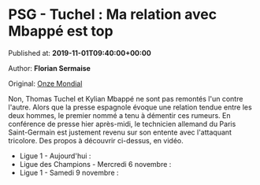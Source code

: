 
# PSG - Tuchel : Ma relation avec Mbappé est top

Published at: **2019-11-01T09:40:00+00:00**

Author: **Florian Sermaise**

Original: [Onze Mondial](http://www.onzemondial.com/psg-tuchel-ma-relation-avec-mbapp-est-top-201378)

Non, Thomas Tuchel et Kylian Mbappé ne sont pas remontés l'un contre l'autre. Alors que la presse espagnole évoque une relation tendue entre les deux hommes, le premier nommé a tenu à démentir ces rumeurs. En conférence de presse hier après-midi, le technicien allemand du Paris Saint-Germain est justement revenu sur son entente avec l'attaquant tricolore. Des propos à découvrir ci-dessus, en vidéo.
- Ligue 1 - Aujourd'hui :
- Ligue des Champions - Mercredi 6 novembre :
- Ligue 1 - Samedi 9 novembre :
